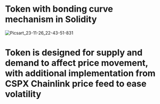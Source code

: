 # Token with bonding curve mechanism in Solidity
![Picsart_23-11-26_22-43-51-831](https://github.com/taurusloathe/Token-with-bonding-curve-mechanism-in-Solidity-/assets/110080228/47a38300-0692-4573-885f-1ba8463531bb)
# Token is designed for supply and demand to affect price movement, with additional implementation from CSPX Chainlink price feed to ease volatility
